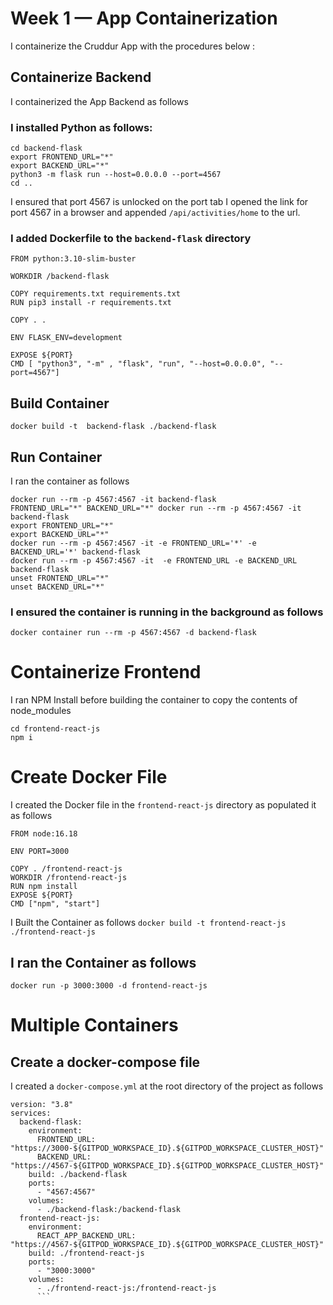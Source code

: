 # Week 1 — App Containerization

I containerize the Cruddur App with the procedures below :


## Containerize Backend

I containerized the App Backend as follows

### I installed Python as follows:
```
cd backend-flask
export FRONTEND_URL="*"
export BACKEND_URL="*"
python3 -m flask run --host=0.0.0.0 --port=4567
cd ..
```

I ensured that port  4567 is unlocked on the port tab
I opened the link for port 4567 in a browser and appended `/api/activities/home` to the url.

[]()

### I added Dockerfile to the `backend-flask` directory

```
FROM python:3.10-slim-buster

WORKDIR /backend-flask

COPY requirements.txt requirements.txt
RUN pip3 install -r requirements.txt

COPY . .

ENV FLASK_ENV=development

EXPOSE ${PORT}
CMD [ "python3", "-m" , "flask", "run", "--host=0.0.0.0", "--port=4567"]
```


## Build Container


```docker build -t  backend-flask ./backend-flask```


## Run Container

I ran the container as follows

```
docker run --rm -p 4567:4567 -it backend-flask
FRONTEND_URL="*" BACKEND_URL="*" docker run --rm -p 4567:4567 -it backend-flask
export FRONTEND_URL="*"
export BACKEND_URL="*"
docker run --rm -p 4567:4567 -it -e FRONTEND_URL='*' -e BACKEND_URL='*' backend-flask
docker run --rm -p 4567:4567 -it  -e FRONTEND_URL -e BACKEND_URL backend-flask
unset FRONTEND_URL="*"
unset BACKEND_URL="*"
```


### I ensured the container is running in the background as follows

`docker container run --rm -p 4567:4567 -d backend-flask`





# Containerize Frontend


I ran NPM Install before building the container to copy the contents of node_modules

```
cd frontend-react-js
npm i 
```

# Create Docker File


I created the Docker file in the  `frontend-react-js` directory as populated it as follows

```
FROM node:16.18

ENV PORT=3000

COPY . /frontend-react-js
WORKDIR /frontend-react-js
RUN npm install
EXPOSE ${PORT}
CMD ["npm", "start"]
```

I Built the  Container as follows
`docker build -t frontend-react-js ./frontend-react-js`

##  I ran the Container as follows
`docker run -p 3000:3000 -d frontend-react-js`

# Multiple Containers

## Create a docker-compose file

I created a `docker-compose.yml` at the root directory of the project as follows

````
version: "3.8"
services:
  backend-flask:
    environment:
      FRONTEND_URL: "https://3000-${GITPOD_WORKSPACE_ID}.${GITPOD_WORKSPACE_CLUSTER_HOST}"
      BACKEND_URL: "https://4567-${GITPOD_WORKSPACE_ID}.${GITPOD_WORKSPACE_CLUSTER_HOST}"
    build: ./backend-flask
    ports:
      - "4567:4567"
    volumes:
      - ./backend-flask:/backend-flask
  frontend-react-js:
    environment:
      REACT_APP_BACKEND_URL: "https://4567-${GITPOD_WORKSPACE_ID}.${GITPOD_WORKSPACE_CLUSTER_HOST}"
    build: ./frontend-react-js
    ports:
      - "3000:3000"
    volumes:
      - ./frontend-react-js:/frontend-react-js
      ```
